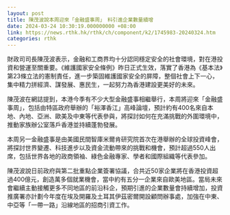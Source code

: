 ```yaml
---
layout: post
title: 陳茂波說本周迎來「金融盛事周」　料引進企業數量續增
date: 2024-03-24 10:30:19.000000000 +08:00
link: https://news.rthk.hk/rthk/ch/component/k2/1745983-20240324.htm
categories: rthk
---
```


財政司司長陳茂波表示，金融和工商界均十分認同穩定安全的社會環境，對在港投資和營運至關重要。《維護國家安全條例》昨日正式生效，落實了香港為《基本法》第23條立法的憲制責任，進一步築固維護國家安全的屏障，整個社會上下一心，集中精力拼經濟、謀發展、惠民生，一起努力為香港建設更美好的未來。

陳茂波在網誌提到，本港今季有不少大型金融盛事相繼舉行，本周將迎來「金融盛事周」，包括由特區政府舉辦的「裕澤香江」高峰論壇，預計約有400名來自本地、內地、亞洲、歐美及中東等代表參與，將探討如何在充滿挑戰的外圍環境中，推動家族辦公室落戶香港並持續蓬勃發展。

本周另一金融盛事是由美國民間智庫米爾肯研究院首次在港舉辦的全球投資峰會，將探討世界變遷、科技進步以及資金流動帶來的挑戰和機會，預計超過550人出席，包括世界各地的政商領袖、綠色金融專家、學者和國際組織等代表參加。

陳茂波說日前政府與第二批重點企業簽署協議，合共近50家企業將在香港投資超過400億元，創造萬多個就業機會，當中約有五分一企業來自歐美地區。當局未來會繼續主動接觸更多不同地區的前沿科企，預期引進的企業數量會持續增加，投資推廣署亦計劃今年度在埃及開羅及土耳其伊茲密爾開設顧問辦事處，加強在中東、中亞等「一帶一路」沿線地區的招商引資工作。
